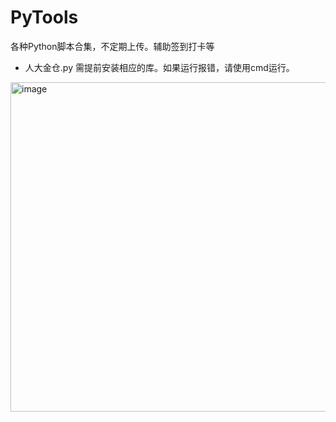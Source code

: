 # PyTools
各种Python脚本合集，不定期上传。辅助签到打卡等
- 人大金仓.py 需提前安装相应的库。如果运行报错，请使用cmd运行。
<img width="715" height="527" alt="image" src="https://github.com/user-attachments/assets/60aed3f8-3006-43fa-ab01-4ecc50dadaaa" />
